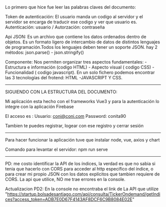 Lo primero que hice fue leer las palabras claves del documento:

Token de autenticación: El usuario manda un codigo al servidor y el servidor se encarga de traducir ese codigo y ver que usuario es.
Autenticación: usuario / Autorzación: contraseña

Api JSON: Es un archivo que contiene los datos ordenados dentro de objetos. Es un formato ligero de intercambio de datos de distintos lenguajes de programación.Todos los lenguajes deben tener un soporte JSON. hay 2 métodos: json.parse() - json.stringify()

Componente: Nos permiten organizar tres aspectos fundamentales: - Estructura e información (codigo HTML) - Aspecto visual ( codigo CSS) - Funcionalidad ( codigo javascript). En un solo fichero podemos encontrar las 3 tecnologías del frotend: HTML -JAVASCRIPT Y CSS.

-----------------------------------------------------------------------------------------------------------------------

SIGUIENDO CON LA ESTRUCTURA DEL DOCUMENTO:

Mi aplicación esta hecho con el frameworks Vue3 y para la autenticación lo integre con la aplicación Firebase

El acceso es : Usuario: coni@coni.com
              Password: conita90
              
Tambien te puedes registrar, logear con ese registro y cerrar sesión

-----------------------------------------------------------------------------------------------------------------------

Para hacer funcionar la aplicación tuve que instalar node, vue, axios y chart

Comando para levantar el servidor: npm run serve

----------------------------------------------------------------------------------------------------------------------

PD: me costo identificar la API de los índices, la verdad es que no sabia si tenia que hacerlo con CORS para acceder al http específico del índice, o para crear mi propio JSON con los datos explícitos que tambien requiere de CORS. La api que utilice, NO me trae errores en la console.

Actualizacion
PD2: En la console no encontraba el link de La API que utilize "https://startup.bolsadesantiago.com/api/consulta/TickerOndemand/getIndices?access_token=ADB7E0D67F4143AF8DCF6C9B8084E02E" 
